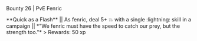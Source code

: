 Bounty 26 \| PvE Fenric

\*\*Quick as a Flash\*\* \|\| As fenric, deal 5+ 💥 with a single
:lightning: skill in a campaign \|\| \*\"We fenric must have the speed
to catch our prey, but the strength too.\"\* \> Rewards: 50 xp
